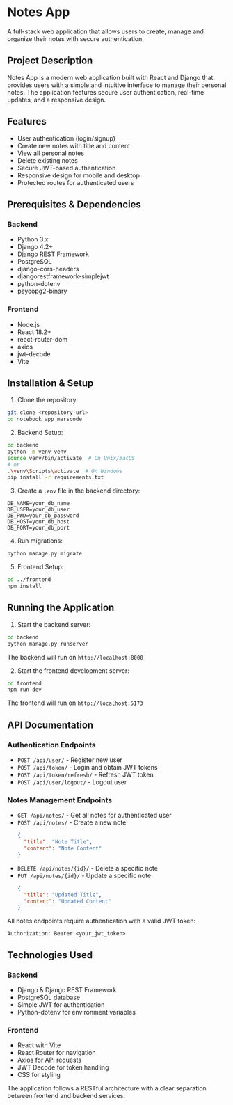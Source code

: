 
# Notes App

A full-stack web application that allows users to create, manage and organize their notes with secure authentication.

## Project Description

Notes App is a modern web application built with React and Django that provides users with a simple and intuitive interface to manage their personal notes. The application features secure user authentication, real-time updates, and a responsive design.

## Features

- User authentication (login/signup)
- Create new notes with title and content
- View all personal notes
- Delete existing notes
- Secure JWT-based authentication
- Responsive design for mobile and desktop
- Protected routes for authenticated users

## Prerequisites & Dependencies

### Backend
- Python 3.x
- Django 4.2+
- Django REST Framework
- PostgreSQL
- django-cors-headers
- djangorestframework-simplejwt
- python-dotenv
- psycopg2-binary

### Frontend
- Node.js
- React 18.2+
- react-router-dom
- axios
- jwt-decode
- Vite

## Installation & Setup

1. Clone the repository:
```bash
git clone <repository-url>
cd notebook_app_marscode
```

2. Backend Setup:
```bash
cd backend
python -m venv venv
source venv/bin/activate  # On Unix/macOS
# or
.\venv\Scripts\activate  # On Windows
pip install -r requirements.txt
```

3. Create a `.env` file in the backend directory:
```
DB_NAME=your_db_name
DB_USER=your_db_user
DB_PWD=your_db_password
DB_HOST=your_db_host
DB_PORT=your_db_port
```

4. Run migrations:
```bash
python manage.py migrate
```

5. Frontend Setup:
```bash
cd ../frontend
npm install
```

## Running the Application

1. Start the backend server:
```bash
cd backend
python manage.py runserver
```
The backend will run on `http://localhost:8000`

2. Start the frontend development server:
```bash
cd frontend
npm run dev
```
The frontend will run on `http://localhost:5173`

## API Documentation

### Authentication Endpoints
- `POST /api/user/` - Register new user
- `POST /api/token/` - Login and obtain JWT tokens
- `POST /api/token/refresh/` - Refresh JWT token
- `POST /api/user/logout/` - Logout user

### Notes Management Endpoints
- `GET /api/notes/` - Get all notes for authenticated user
- `POST /api/notes/` - Create a new note
  ```json
  {
    "title": "Note Title",
    "content": "Note Content"
  }
  ```
- `DELETE /api/notes/{id}/` - Delete a specific note
- `PUT /api/notes/{id}/` - Update a specific note
  ```json
  {
    "title": "Updated Title",
    "content": "Updated Content"
  }
  ```

All notes endpoints require authentication with a valid JWT token:
```
Authorization: Bearer <your_jwt_token>
```

## Technologies Used

### Backend
- Django & Django REST Framework
- PostgreSQL database
- Simple JWT for authentication
- Python-dotenv for environment variables

### Frontend
- React with Vite
- React Router for navigation
- Axios for API requests
- JWT Decode for token handling
- CSS for styling

The application follows a RESTful architecture with a clear separation between frontend and backend services.
```